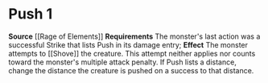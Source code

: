 ﻿---
actions: '[one-action]'
id: '47'
name: Push
rarity: Common
source: '[[DATABASE/source/Rage of Elements|Rage of Elements]]'
trait: null
type: Creature Ability

---
# Push <span class="action-icon">1</span>

**Source** [[Rage of Elements]]
**Requirements** The monster's last action was a successful Strike that lists Push in its damage entry; **Effect** The monster attempts to [[Shove]] the creature. This attempt neither applies nor counts toward the monster's multiple attack penalty. If Push lists a distance, change the distance the creature is pushed on a success to that distance.